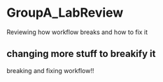 # GroupA_LabReview
Reviewing how workflow breaks and how to fix it

## changing more stuff to breakify it 
breaking and fixing workflow!!
